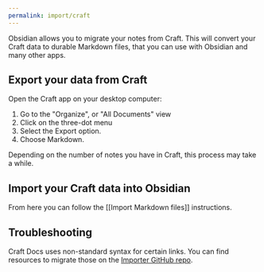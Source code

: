 ```yaml
---
permalink: import/craft
---
```

Obsidian allows you to migrate your notes from Craft. This will convert your Craft data to durable Markdown files, that you can use with Obsidian and many other apps.

## Export your data from Craft

Open the Craft app on your desktop computer:

1. Go to the "Organize", or "All Documents" view
2. Click on the three-dot menu
3. Select the Export option.
4. Choose Markdown.

Depending on the number of notes you have in Craft, this process may take a while.

## Import your Craft data into Obsidian

From here you can follow the [[Import Markdown files]] instructions.

## Troubleshooting

Craft Docs uses non-standard syntax for certain links. You can find resources to migrate those on the [Importer GitHub repo](https://github.com/obsidianmd/obsidian-importer/issues/27).